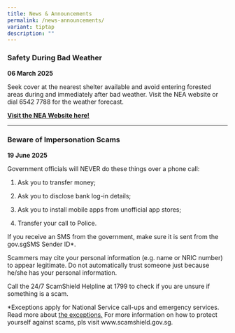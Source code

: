 ```yaml
---
title: News & Announcements
permalink: /news-announcements/
variant: tiptap
description: ""
---
```

<h3><strong>Safety During Bad Weather</strong></h3>
<p><strong>06 March 2025</strong>
</p>
<p>Seek cover at the nearest shelter available and avoid entering forested
areas during and immediately after bad weather. Visit the NEA website or
dial 6542 7788 for the weather forecast.</p>
<p><strong><a href="https://www.weather.gov.sg/home/" class="link" rel="noopener nofollow" target="_blank"><u>Visit the NEA Website here!</u></a></strong>
</p>
<hr>
<h3><strong>Beware of Impersonation Scams</strong></h3>
<p><strong>19 June 2025</strong>
</p>
<p>Government officials will NEVER do these things over a phone call:</p>
<ol data-tight="true" class="tight">
<li>
<p>Ask you to transfer money;</p>
</li>
<li>
<p>Ask you to disclose bank log-in details;</p>
</li>
<li>
<p>Ask you to install mobile apps from unofficial app stores;</p>
</li>
<li>
<p>Transfer your call to Police.</p>
</li>
</ol>
<p>If you receive an SMS from the government, make sure it is sent from the
<a rel="noopener noreferrer nofollow" target="_blank">gov.sg</a>SMS Sender ID*.</p>
<p>Scammers may cite your personal information (e.g. name or NRIC number)
to appear legitimate. Do not automatically trust someone just because he/she
has your personal information.</p>
<p>Call the 24/7 ScamShield Helpline at 1799 to check if you are unsure if
something is a scam.</p>
<p>*Exceptions apply for National Service call-ups and emergency services.
Read more about&nbsp;<a href="https://www.sms.gov.sg/exceptions" rel="noopener noreferrer nofollow" target="_blank">the exceptions.</a> For more information
on how to protect yourself against scams, pls visit <a rel="noopener noreferrer nofollow" target="_blank">www.scamshield.gov.sg.</a>
</p>
<p></p>